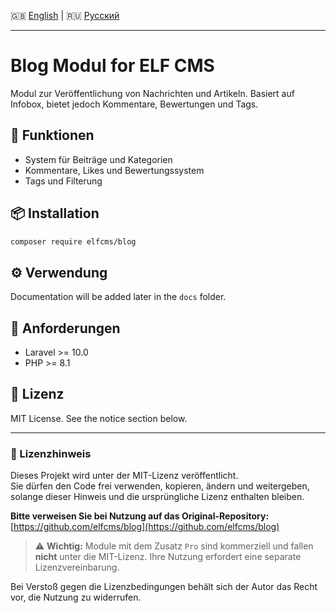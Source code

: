 🇬🇧 [English](README.en.md) | 🇷🇺 [Русский](README.ru.md)

---
# Blog Modul for ELF CMS

Modul zur Veröffentlichung von Nachrichten und Artikeln. Basiert auf Infobox, bietet jedoch Kommentare, Bewertungen und Tags.

## 🚀 Funktionen

- System für Beiträge und Kategorien
- Kommentare, Likes und Bewertungssystem
- Tags und Filterung

## 📦 Installation

```bash
composer require elfcms/blog
```

## ⚙️ Verwendung

Documentation will be added later in the `docs` folder.

## 🧩 Anforderungen

- Laravel >= 10.0
- PHP >= 8.1

## 🪪 Lizenz

MIT License. See the notice section below.

---

### 📜 Lizenzhinweis

Dieses Projekt wird unter der MIT-Lizenz veröffentlicht.  
Sie dürfen den Code frei verwenden, kopieren, ändern und weitergeben, solange dieser Hinweis und die ursprüngliche Lizenz enthalten bleiben.

**Bitte verweisen Sie bei Nutzung auf das Original-Repository:**  
[https://github.com/elfcms/blog](https://github.com/elfcms/blog)

> ⚠️ **Wichtig:** Module mit dem Zusatz `Pro` sind kommerziell und fallen **nicht** unter die MIT-Lizenz. Ihre Nutzung erfordert eine separate Lizenzvereinbarung.

Bei Verstoß gegen die Lizenzbedingungen behält sich der Autor das Recht vor, die Nutzung zu widerrufen.
